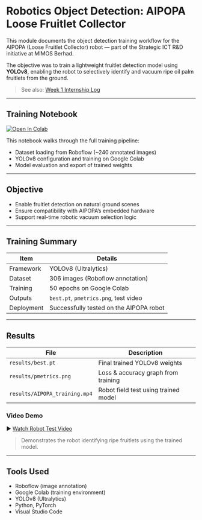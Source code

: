 # Robotics Object Detection: AIPOPA Loose Fruitlet Collector

This module documents the object detection training workflow for the AIPOPA (Loose Fruitlet Collector) robot — part of the Strategic ICT R&D initiative at MIMOS Berhad.

The objective was to train a lightweight fruitlet detection model using **YOLOv8**, enabling the robot to selectively identify and vacuum ripe oil palm fruitlets from the ground.

> See also: [Week 1 Internship Log](../Logs/Week1.md)

---

## Training Notebook

[![Open In Colab](https://colab.research.google.com/assets/colab-badge.svg)](https://colab.research.google.com/github/EngkuAuni/MIMOS/blob/512a02a1a368c68acd1aed91465787c88a825946/Robotics%20ObjDetection/LFC_Training.ipynb)

This notebook walks through the full training pipeline:
- Dataset loading from Roboflow (~240 annotated images)
- YOLOv8 configuration and training on Google Colab
- Model evaluation and export of trained weights

---

## Objective

- Enable fruitlet detection on natural ground scenes
- Ensure compatibility with AIPOPA’s embedded hardware
- Support real-time robotic vacuum selection logic

---

## Training Summary

| Item | Details |
|------|---------|
| Framework | YOLOv8 (Ultralytics) |
| Dataset | 306 images (Roboflow annotation) |
| Training | 50 epochs on Google Colab |
| Outputs | `best.pt`, `pmetrics.png`, test video |
| Deployment | Successfully tested on the AIPOPA robot |

---

## Results

| File | Description |
|------|-------------|
| `results/best.pt` | Final trained YOLOv8 weights |
| `results/pmetrics.png` | Loss & accuracy graph from training |
| `results/AIPOPA_training.mp4` | Robot field test using trained model |

### Video Demo

▶️ [Watch Robot Test Video](./results/AIPOPA_Training.mp4)

> Demonstrates the robot identifying ripe fruitlets using the trained model.

---

## Tools Used

- Roboflow (image annotation)
- Google Colab (training environment)
- YOLOv8 (Ultralytics)
- Python, PyTorch
- Visual Studio Code